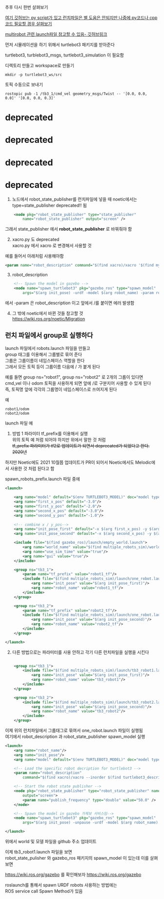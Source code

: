 추후 다시 한번 살펴보기   
   
[여기 깃허브는 py script가 있고 런치파일은 별 도움은 안되지만 나중에 py코드나 cpp 코드 필요할 경우 살펴보기](https://github.com/nocoinman/Multi-Robot-Coverage-Planning)


[multirobot 관련 launch파일 참고할 수 있음- 깃허브링크](https://github.com/gingineer95/Multi-Robot-Exploration-and-Map-Merging/tree/main/launch)




먼저 시뮬레이션을 하기 위해서 turtlebot3 패키지를 받아준다 

turtlebot3, turblebot3_msgs, turtlebot3_simulation 이 필요함

디렉토리 만들고 workspace로 만들기
```
mkdir -p turtlebot3_ws/src
```

토픽 수동으로 보내기
```
rostopic pub -1 /tb3_1/cmd_vel geometry_msgs/Twist -- '[0.0, 0.0, 0.0]' '[0.0, 0.0, 0.3]'
```




# deprecated
# deprecated
# deprecated
# deprecated

1. 노드에서 robot_state_publisher를 런치파일에 넣을 때 noetic에서는   
type=state_publisher deprecated!!  됨
```xml
    <node pkg="robot_state_publisher" type="state_publisher" 
        name="robot_state_publisher" output="screen" /> 
```
그래서 state_publisher 에서 **robot_state_publisher** 로 바꿔줘야 함



2. xacro.py 도 deprecated   
xacro.py 에서 xacro 로 변경해서 사용할 것 

예를 들어서 아래처럼 사용해야함
```xml
<param name="robot_description" command="$(find xacro)/xacro '$(find mybot_description)/urdf/mybot.xacro'"/>
```

3. robot_description
```xml
    <!-- Spawn the model in gazebo -->
    <node name="spawn_turtlebot3" pkg="gazebo_ros" type="spawn_model"
        args="$(arg init_pose) -urdf -model $(arg robot_name) -param robot_description"/>
```
에서 -param 은 robot_description 이고 앞에서 /를 붙이면 에러 발생함

4. 그 밖에 noetic에서 바뀐 것들 참고할 것  
https://wiki.ros.org/noetic/Migration




## 런치 파일에서 group로 실행하다
launch 파일에서 robots.launch 파일을 만들고   
group 태그를 이용해서 그룹별로 묶어 준다  
그룹은 그룹이름이 네임스페이스 역할을 한다   
그래서 모든 토픽 등이 그룹이름 다음에 / 가 붙게 된다 

예를 들면 group ns="robot1", group ns="robot2" 로 2개의 그룹이 있다면  
cmd_vel 이나 odom 토픽을 사용하게 되면 앞에 /로 구분지어 사용할 수 있게 된다  
즉, 토픽명 앞에 각각의 그룹명이 네임스페이스로 쓰여지게 된다  

예  
```
robot1/odom     
robot2/odom
```

launch 파일 예 
1. 방법 1 파라미터 tf_prefix를 이용해서 실행   
위의 토픽 예 처럼 되어야 하지만 위에서 말한 것 처럼  
~~tf_prefix 파라미터가 tf2로 업데이트가 되면서 deprecated가 되었다고 한다. 2020년~~   

하지만 Noetic에도 2021 10월쯤 업데이트가 PR이 되어서 Noetic에서도 Melodic에서 사용한 것 처럼 된다고 함

spawn_robots_prefix.launch 파일 중에
```xml
<launch>
    
    <arg name="model" default="$(env TURTLEBOT3_MODEL)" doc="model type [burger, waffle, waffle_pi]"/>
    <arg name="first_x_pos" default="-3.0"/>
    <arg name="first_y_pos" default="-2.0"/>
    <arg name="second_x_pos" default="-3.0"/>
    <arg name="second_y_pos" default="-1.0"/>
    
    <!-- combine x / y_pos-->
    <arg name="init_pose_first" default="-x $(arg first_x_pos) -y $(arg first_y_pos) -z 0.0" />
    <arg name="init_pose_second" default="-x $(arg second_x_pos) -y $(arg second_y_pos) -z 0.0" />

    <include file="$(find gazebo_ros)/launch/empty_world.launch">
        <arg name="world_name" value="$(find multiple_robots_sim)/worlds/office_small.world"/>
        <arg name="use_sim_time" value="true"/>
        <arg name="gui" value="true"/>
    </include>

    <group ns="tb3_1">
        <param name="tf_prefix" value="robot1_tf"/>
        <include file="$(find multiple_robots_sim)/launch/one_robot.launch">
            <arg name="init_pose" value="$(arg init_pose_first)"/>
            <arg name="robot_name" value="robot1_tf"/>
        </include>
    </group>

    <group ns="tb3_2">
        <param name="tf_prefix" value="robot2_tf"/>
        <include file="$(find multiple_robots_sim)/launch/one_robot.launch">
            <arg name="init_pose" value="$(arg init_pose_second)"/>
            <arg name="robot_name" value="robot2_tf"/>
        </include>
    </group>

</launch>
```

2. 다른 방법으로는 파라미터를 사용 안하고 각기 다른 런치파일을 실행을 시킨다   
```xml
    
    <group ns="tb3_1">
        <include file="$(find multiple_robots_sim)/launch/tb3_robot1.launch">
            <arg name="init_pose" value="$(arg init_pose_first)"/>
            <arg name="robot_name" value="tb3_robot1"/>
        </include>
    </group>

    <group ns="tb3_2">
        <include file="$(find multiple_robots_sim)/launch/tb3_robot2.launch">
            <arg name="init_pose" value="$(arg init_pose_second)"/>
            <arg name="robot_name" value="tb3_robot2"/>
        </include>
    </group>
```


이제 위의 런치파일에서 그룹태그로 묶여서 one_robot.launch 파일이 실행됨   
여기에서 robot_description 과 robot_state_publisher spawn_model 실행  
```xml
<launch>
    <arg name="robot_name"/>
    <arg name="init_pose"/>
    <arg name="model" default="$(env TURTLEBOT3_MODEL)" doc="model type [burger, waffle, waffle_pi]"/>

    <!-- Load the specific robot decription for turtlebot3 -->
    <param name="robot_description" 
        command="$(find xacro)/xacro --inorder $(find turtlebot3_description)/urdf/turtlebot3_$(arg model).urdf.xacro" />

    <!-- Start the robot state publisher -->
    <node pkg="robot_state_publisher" type="robot_state_publisher" name="robot_state_publisher"
        output="screen">
        <param name="publish_frequency" type="double" value="50.0" />
    </node>

    <!-- Spawn the model in gazebo 가제보 서비스임-->
    <node name="spawn_turtlebot3" pkg="gazebo_ros" type="spawn_model"
        args="$(arg init_pose) -unpause -urdf -model $(arg robot_name) -param robot_description"/>

</launch>
```





위에서 world 및 모델 파일을 github 주소 업데이트


이제 tb3_robot1.launch 파일을 보면  
robot_state_pulisher 와 gazebo_ros 패키지의 spawn_model 이 있는데 이를 살펴보면  

https://wiki.ros.org/gazebo 를 확인해보자 https://wiki.ros.org/gazebo  


roslaunch를 통해서 spawn URDF robots 사용하는 방법에는   
ROS service call Spawn Method가 있음  

